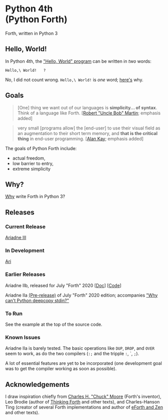 Python 4th<br>
(Python Forth)
==============

Forth, written in Python 3

Hello, World!
-------------

In Python 4th, the
["Hello, World" program](https://en.wikipedia.org/wiki/%22Hello,_World!%22_program)
can be written in _two_ words:

    Hello,\ World!   ?
 
No, I did not count wrong.
`Hello,\ World!` is _one_ word;
[here's](./Doc/Why/whyWords.MD#the-forth-way)
why.

Goals
-----

> [One] thing we want out of our languages is **simplicity... of syntax**.
> Think of a language like Forth.
\[[Robert "Uncle Bob" Martin](https://github.com/dmparrishphd/home/blob/main/Files/CORW/0/theLastProgrammingLanguage.md); emphasis added\]

> very small [programs allow] the [end-user] to use their visual field
> as an augmentation to their short term memory,
> and **that is the critical thing** in end-user programming.
> \[[Alan Kay](https://github.com/dmparrishphd/home/blob/main/Files/CORW/0/smallPrograms.md); emphasis added\]


The goals of Python Forth include:

- actual freedom,
- low barrier to entry,
- extreme simplicity

Why?
----

[Why](./Doc/Why/why.MD) write Forth in Python 3?

Releases
--------

### Current Release

[Ariadne III](./Files/4/0)

### In Development

[Ari](https://github.com/dmparrishphd/Ari-CORW)

### Earlier Releases

<a id="AriadneIIb">Ariadne IIb</a>,
released for July "Forth" 2020
\[[Doc](./Files/3/0/frontmatter.md)\]
\[[Code](./Files/2/0)\]

Ariadne IIa [(Pre-release)](./Files/1/0) of July "Forth" 2020 edition; accompanies
["Why can't Python deepcopy stdin?"](https://stackoverflow.com/questions/62373655/why-cant-python-deepcopy-stdin)

### To Run

See the example at the top of the source code.

### Known Issues

Ariadne IIa is barely tested. The basic operations like `DUP`, `DROP`, and `OVER` seem to work, as do the two compilers (`:;` and the tripple `:`, \`, `;`).

A lot of essential features are yet to be incorporated (one development goal was to get the compiler working as soon as possible).

Acknowledgements
----------------

I draw inspiration chiefly from
[Charles H. "Chuck" Moore](https://www.youtube.com/watch?v=tb0_V7Tc5MU)
(Forth's inventor), Leo Brodie (author of
[Thinking Forth](http://thinking-forth.sourceforge.net/)
and other texts), and Charles-Hanson Ting
(creator of several Forth implementations and author of
[eForth and Zen](https://www.amazon.com/eForth-Zen-32-bit-86eForth-Visual-ebook/dp/B06VXR1TX3/)
and other texts).

